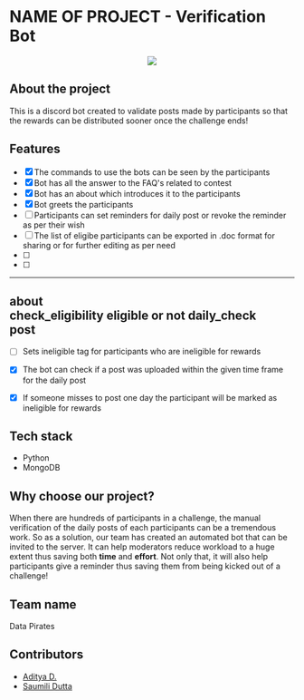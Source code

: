 # NAME OF PROJECT - Verification Bot

<div align="center">
<img src="https://github.com/adi271001/Scaler-Hackathon-Adityad-SaumiliDutta-DatatPirates/assets/116259393/d31ab67d-f44d-4654-ab3f-2f8039d36a62">
</div>

## About the project
This is a discord bot created to validate posts made by participants so that the rewards can be distributed sooner once the challenge ends!

## Features

- [x] The commands to use the bots can be seen by the participants
- [x] Bot has all the answer to the FAQ's related to contest
- [x] Bot has an about which introduces it to the participants
- [x] Bot greets the participants
- [ ] Participants can set reminders for daily post or revoke the reminder as per their wish
- [ ] The list of eligibe participants can be exported in .doc format for sharing or for further editing as per need
- [ ] 
- [ ] 

---
  about             
  check_eligibility  eligible or not
  daily_check                       
  post              
  ---
  
- [ ] Sets ineligible tag for participants who are ineligible for rewards
- [x] The bot can check if a post was uploaded within the given time frame for the daily post
- [x] If someone misses to post one day the participant will be marked as ineligible for rewards


## Tech stack

- Python
- MongoDB

## Why choose our project?

When there are hundreds of participants in a challenge, the manual verification of the daily posts of each participants can be a tremendous work. So as a solution, our team has created an automated bot that can be invited to the server. It can help moderators reduce workload to a huge extent thus saving both **time** and **effort**. Not only that, it will also help participants give a reminder thus saving them from being kicked out of a challenge!

## Team name

Data Pirates

## Contributors

- [Aditya D.](https://github.com/adi271001)
- [Saumili Dutta](https://github.com/aumii01codes)

